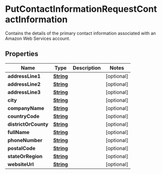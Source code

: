 

# PutContactInformationRequestContactInformation

Contains the details of the primary contact information associated with an Amazon Web Services account.

## Properties

| Name | Type | Description | Notes |
|------------ | ------------- | ------------- | -------------|
|**addressLine1** | [**String**](String.md) |  |  [optional] |
|**addressLine2** | [**String**](String.md) |  |  [optional] |
|**addressLine3** | [**String**](String.md) |  |  [optional] |
|**city** | [**String**](String.md) |  |  [optional] |
|**companyName** | [**String**](String.md) |  |  [optional] |
|**countryCode** | [**String**](String.md) |  |  [optional] |
|**districtOrCounty** | [**String**](String.md) |  |  [optional] |
|**fullName** | [**String**](String.md) |  |  [optional] |
|**phoneNumber** | [**String**](String.md) |  |  [optional] |
|**postalCode** | [**String**](String.md) |  |  [optional] |
|**stateOrRegion** | [**String**](String.md) |  |  [optional] |
|**websiteUrl** | [**String**](String.md) |  |  [optional] |



